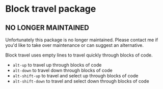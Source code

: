 # Block travel package

## NO LONGER MAINTAINED

Unfortunately this package is no longer maintained. Please
contact me if you'd like to take over maintenance or can
suggest an alternative.

Block travel uses empty lines to travel quickly
through blocks of code.

* `alt-up` to travel up through blocks of code
* `alt-down` to travel down through blocks of code
* `alt-shift-up` to travel and select up through blocks of code
* `alt-shift-down` to travel and select down through blocks of code

